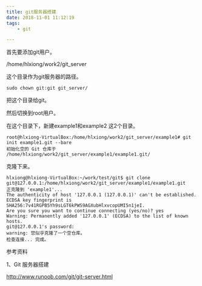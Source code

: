 ```yaml
---
title: git服务器搭建
date: 2018-11-01 11:12:19
tags:
	- git

---
```




首先要添加git用户。

/home/hlxiong/work2/git_server

这个目录作为git服务器的路径。

```
sudo chown git:git git_server/
```

把这个目录给git。

然后切换到root用户。

在这个目录下，新建example1和example2 这2个目录。

```
root@hlxiong-VirtualBox:/home/hlxiong/work2/git_server/example1# git init example1.git --bare
初始化空的 Git 仓库于 /home/hlxiong/work2/git_server/example1/example1.git/
```

克隆下来。

```
hlxiong@hlxiong-VirtualBox:~/work/test/git$ git clone git@127.0.0.1:/home/hlxiong/work2/git_server/example1/example1.git
正克隆到 'example1'...
The authenticity of host '127.0.0.1 (127.0.0.1)' can't be established.
ECDSA key fingerprint is SHA256:7v41RGPB5Yh9sLGT6kPWS9AGXubHlxvcopUMI5n1jeI.
Are you sure you want to continue connecting (yes/no)? yes
Warning: Permanently added '127.0.0.1' (ECDSA) to the list of known hosts.
git@127.0.0.1's password: 
warning: 您似乎克隆了一个空仓库。
检查连接... 完成。
```



参考资料

1、Git 服务器搭建

http://www.runoob.com/git/git-server.html